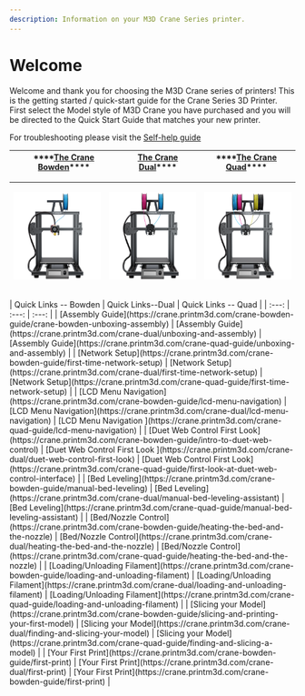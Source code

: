```yaml
---
description: Information on your M3D Crane Series printer.
---
```


# Welcome

Welcome and thank you for choosing the M3D Crane series of printers! This is the getting started / quick-start guide for the Crane Series 3D Printer. First select the Model style of M3D Crane you have purchased and you will be directed to the Quick Start Guide that matches your new printer.

For troubleshooting please visit the [Self-help guide](https://coda.io/d/M3D-Public-Coda-Self-Help-Support_dzE73kMbIAL/Crane-Troubleshooting_suMmY#_lu4jO)

| \*\*\*\*[**The Crane Bowden**](https://crane.printm3d.com/crane-bowden-guide/crane-bowden-unboxing-assembly)\*\*\*\* | [**The Crane Dual**](https://crane.printm3d.com/crane-dual/unboxing-and-assembly)\*\*\*\* | \*\*\*\*[**The Crane Quad**](https://crane.printm3d.com/crane-quad-guide/unboxing-and-assembly)\*\*\*\* |
| :---: | :---: | :---: |


<table>
  <thead>
    <tr>
      <th style="text-align:center">
        <img src=".gitbook/assets/smallbowden.png" alt="gras" />
      </th>
      <th style="text-align:left">
        <p></p>
        <p>
          <img src=".gitbook/assets/smalldual.png" alt="test" />
        </p>
      </th>
      <th style="text-align:center">
        <img src=".gitbook/assets/smallquad.png" alt="gras" />
      </th>
    </tr>
  </thead>
  <tbody></tbody>
</table>| Quick Links -- Bowden | Quick Links--Dual | Quick Links -- Quad |
| :---: | :---: | :---: |
| [Assembly Guide](https://crane.printm3d.com/crane-bowden-guide/crane-bowden-unboxing-assembly) | [Assembly Guide](https://crane.printm3d.com/crane-dual/unboxing-and-assembly) | [Assembly Guide](https://crane.printm3d.com/crane-quad-guide/unboxing-and-assembly) |
| [Network Setup](https://crane.printm3d.com/crane-bowden-guide/first-time-network-setup) | [Network Setup](https://crane.printm3d.com/crane-dual/first-time-network-setup) | [Network Setup](https://crane.printm3d.com/crane-quad-guide/first-time-network-setup) |
| [LCD Menu Navigation](https://crane.printm3d.com/crane-bowden-guide/lcd-menu-navigation) | [LCD Menu Navigation](https://crane.printm3d.com/crane-dual/lcd-menu-navigation) | [LCD Menu Navigation ](https://crane.printm3d.com/crane-quad-guide/lcd-menu-navigation)  |
| [Duet Web Control First Look](https://crane.printm3d.com/crane-bowden-guide/intro-to-duet-web-control) | [Duet Web Control First Look ](https://crane.printm3d.com/crane-dual/duet-web-control-first-look) | [Duet Web Control First Look](https://crane.printm3d.com/crane-quad-guide/first-look-at-duet-web-control-interface)  |
| [Bed Leveling](https://crane.printm3d.com/crane-bowden-guide/manual-bed-leveling) | [Bed Leveling](https://crane.printm3d.com/crane-dual/manual-bed-leveling-assistant)  | [Bed Leveling](https://crane.printm3d.com/crane-quad-guide/manual-bed-leveling-assistant) |
| [Bed/Nozzle Control](https://crane.printm3d.com/crane-bowden-guide/heating-the-bed-and-the-nozzle) | [Bed/Nozzle Control](https://crane.printm3d.com/crane-dual/heating-the-bed-and-the-nozzle) | [Bed/Nozzle Control](https://crane.printm3d.com/crane-quad-guide/heating-the-bed-and-the-nozzle) |
| [Loading/Unloading Filament](https://crane.printm3d.com/crane-bowden-guide/loading-and-unloading-filament) | [Loading/Unloading Filament](https://crane.printm3d.com/crane-dual/loading-and-unloading-filament) | [Loading/Unloading Filament](https://crane.printm3d.com/crane-quad-guide/loading-and-unloading-filament) |
| [Slicing your Model](https://crane.printm3d.com/crane-bowden-guide/slicing-and-printing-your-first-model) | [Slicing your Model](https://crane.printm3d.com/crane-dual/finding-and-slicing-your-model) | [Slicing your Model](https://crane.printm3d.com/crane-quad-guide/finding-and-slicing-a-model) |
| [Your First Print](https://crane.printm3d.com/crane-bowden-guide/first-print) | [Your First Print](https://crane.printm3d.com/crane-dual/first-print) | [Your First Print](https://crane.printm3d.com/crane-bowden-guide/first-print) |




